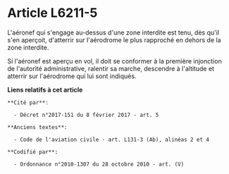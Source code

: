 # Article L6211-5

L'aéronef qui s'engage au-dessus d'une zone interdite est tenu, dès qu'il s'en aperçoit, d'atterrir sur l'aérodrome le plus
rapproché en dehors de la zone interdite.

Si l'aéronef est aperçu en vol, il doit se conformer à la première injonction de l'autorité administrative, ralentir sa
marche, descendre à l'altitude et atterrir sur l'aérodrome qui lui sont indiqués.

**Liens relatifs à cet article**

	**Cité par**:

	  - Décret n°2017-151 du 8 février 2017 - art. 5

	**Anciens textes**:

	  - Code de l'aviation civile - art. L131-3 (Ab), alinéas 2 et 4

	**Codifié par**:

	  - Ordonnance n°2010-1307 du 28 octobre 2010 - art. (V)
